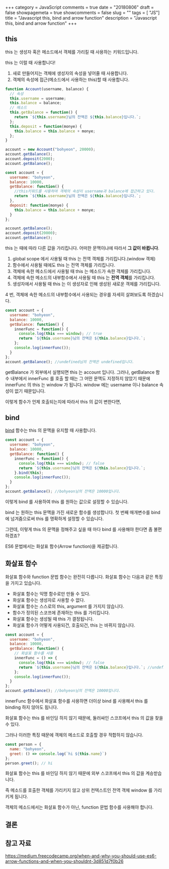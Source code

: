 +++
category = JavaScript
comments = true
date = "20180806"
draft = false
showpagemeta = true
showcomments = false
slug = ""
tags = [ "JS"]
title = "Javascript this, bind  and   arrow  function"
description = "Javascript this, bind and arrow function"
+++

## this

this 는 생성자 혹은 메소드에서 객체를 가리킬 때 사용하는 키워드입니다.

this 는 이럴 때 사용합니다!

1.  새로 만들어지는 객체에 생성자의 속성을 넣어줄 때 사용합니다.
2.  객체의 속성에 접근(메소드에서 사용하는 this)할 때 사용합니다.

```js
function Account(username, balance) {
  // 속성
  this.username = username;
  this.balance = balance;
  // 메소드
  this.getBalance = function() {
    return `${this.username}님의 잔액은 ${this.balance}입니다.`;
  };
  this.deposit = function(monye) {
    this.balance = this.balance + monye;
  };
}

account = new Account("bohyeon", 20000);
account.getBalance();
account.deposit(2000);
account.getBalance();
```

```js
const account = {
  username: "bohyeon",
  balance: 10000,
  getBalance: function() {
    //this키워드를 사용하여 객체의 속성이 username과 balance에 접근하고 있다.
    return `${this.username}님의 잔액은 ${this.balance}입니다.`;
  },
  deposit: function(monye) {
    this.balance = this.balance + monye;
  }
};

account.getBalance();
account.deposit(20000);
account.getBalance();
```

this 는 때에 따라 다른 값을 가리킵니다. 어떠한 문맥이냐에 따라서 **그 값이 바뀝니다**.

1.  global scope 에서 사용될 때 this 는 전역 객체를 가리킵니다.(window 객체)
2.  함수에서 사용될 때에도 this 는 전역 객체를 가리킵니다.
3.  객체에 속한 메소드에서 사용될 때 this 는 메소드가 속한 객체를 가리킵니다.
4.  객체에 속한 메소드의 내부함수에서 사용될 때 this 는 **전역 객체**를 가리킵니다.
5.  생성자에서 사용될 때 this 는 이 생성자로 인해 생성된 새로운 객체를 가리킵니다.

4 번, 객체에 속한 메소드의 내부함수에서 사용되는 경우를 자세히 살펴보도록 하겠습니다.

```js
const account = {
  username: "bohyeon",
  balance: 10000,
  getBalance: function() {
    innerFunc = function() {
      console.log(this === window); // true
      return `${this.username}님의 잔액은 ${this.balance}입니다.`;
    };
    console.log(innerFunc());
  }
};
account.getBalance(); //undefined님의 잔액은 undefined입니다.
```

getBalance 가 외부에서 실행되면 this 는 account 입니다. 그러나, getBalance 함수 내부에서 innerFunc 를 호출 할 때는 그 어떤 문맥도 지정하지 않았기 때문에 innerFunc 의 this 는 window 가 됩니다.
window 에는 username 이나 balance 속성이 없기 때문입니다.

이렇게 함수가 언제 호출되는지에 따라서 this 의 값이 변한다면,

## bind

[bind](https://developer.mozilla.org/en-US/docs/Web/JavaScript/Reference/Global_objects/Function/bind) 함수는 this 의 문맥을 유지할 때 사용합니다.

```js
const account = {
  username: "bohyeon",
  balance: 10000,
  getBalance: function() {
    innerFunc = function() {
      console.log(this === window); // false
      return `${this.username}님의 잔액은 ${this.balance}입니다.`;
    }.bind(this);
    console.log(innerFunc());
  }
};
account.getBalance(); //bohyeon님의 잔액은 10000입니다.
```

이렇게 bind 를 사용하여 this 를 원하는 값으로 설정할 수 있습니다.

bind 는 원하는 this 문맥을 가진 새로운 함수를 생성합니다. 첫 번째 매개변수를 bind 에 넘겨줌으로써 this 를 명확하게 설정할 수 있습니다.

그런데, 이렇게 this 의 문맥을 정해주고 싶을 때 마다 bind 를 사용해야 한다면 좀 불편하겠죠?

ES6 문법에서는 화살표 함수(Arrow function)을 제공합니다.

## 화살표 함수

화살표 함수와 function 문법 함수는 완전히 다릅니다.
화살표 함수는 다음과 같은 특징을 가지고 있습니다.

- 화살표 함수는 익명 함수로만 만들 수 있다.
- 화살표 함수는 생성자로 사용할 수 없다.
- 화살표 함수는 스스로의 this, argument 를 가지지 않습니다.
- 함수가 정의된 스코프에 존재하는 this 를 가리킵니다.
- 화살표 함수는 생성될 때 this 가 결정됩니다.
- 화살표 함수가 어떻게 사용되건, 호출되건, this 는 바뀌지 않습니다.

```js
const account = {
  username: "bohyeon",
  balance: 10000,
  getBalance: function() {
    // 화살표 함수를 사용
    innerFunc = () => {
      console.log(this === window); // false
      return `${this.username}님의 잔액은 ${this.balance}입니다.`; //undefined님의 잔액은 undefined입니다.
    };
    console.log(innerFunc());
  }
};
account.getBalance(); //bohyeon님의 잔액은 10000입니다.
```

innerFunc 함수에서 화살표 함수를 사용하면 더이상 bind 를 사용해서 this 를 binding 하지 않아도 됩니다.

화살표 함수는 this 를 바인딩 하지 않기 때문에, 둘러싸인 스코프에서 this 의 값을 찾을 수 있다.

그러나 이러한 특징 때문에 객체의 메소드로 호출할 경우 적합하지 않습니다.

```js
const person = {
  name: "bohyeon",
  greet: () => console.log(`hi ${this.name}`)
};
person.greet(); // hi
```

화살표 함수는 this 를 바인딩 하지 않기 때문에 외부 스코프에서 this 의 값을 계승받습니다.

즉 메소드를 호출한 객체를 가리키지 않고 상위 컨텍스트인 전역 객체 window 를 가리키게 됩니다.

객체의 메소드에서는 화살표 함수가 아닌, function 문법 함수를 사용해야 합니다.

## 결론

## 참고 자료

https://medium.freecodecamp.org/when-and-why-you-should-use-es6-arrow-functions-and-when-you-shouldnt-3d851d7f0b26
